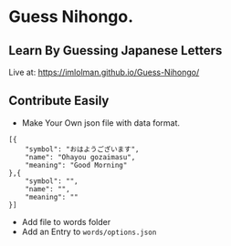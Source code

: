 # Guess Nihongo. 
## Learn By Guessing Japanese Letters
Live at: https://imlolman.github.io/Guess-Nihongo/

## **Contribute Easily**
- Make Your Own json file with data format.

```
[{
    "symbol": "おはようございます",
    "name": "Ohayou gozaimasu",
    "meaning": "Good Morning"
},{
    "symbol": "",
    "name": "",
    "meaning": ""
}]
```
- Add file to words folder
- Add an Entry to `words/options.json`